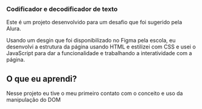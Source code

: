 ### Codificador e decodificador de texto

Este é um projeto desenvolvido para um desafio que foi sugerido pela Alura.

Usando um desgin que foi disponibilizado no Figma pela escola, eu desenvolvi a estrutura da página usando HTML e estilizei com CSS e usei o JavaScript para dar a funcionalidade e trabalhando a interatividade com a página. 

## O que eu aprendi?

Nesse projeto eu tive o meu primeiro contato com o conceito  e uso da manipulação do DOM


